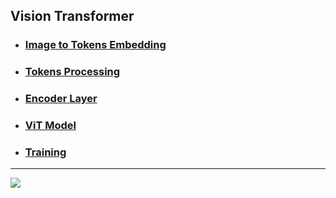 ## Vision Transformer
- ### [Image to Tokens Embedding](/Project/theorical_notebooks/patch.ipynb)
- ### [Tokens Processing](/Project/theorical_notebooks/tokens.ipynb)
- ### [Encoder Layer](/Project/theorical_notebooks/encoder.ipynb)
- ### [ViT Model](/Project/theorical_notebooks/model.ipynb)
- ### [Training](/Project/training.ipynb)
***
![](https://i.imgur.com/Nku8bAW.png)





